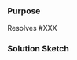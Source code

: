 <!--
**IMPORTANT: Please do not create a Merge Request without creating an issue first.** Also make sure to follow our [Contribution Guidelines](https://gitgud.io/My_TFGames/My_TFGames/-/blob/master/CONTRIBUTING.md).

Any change needs to be discussed before proceeding. Failure to do so may result in the rejection of the Merge Request.

Please provide enough information so that others can review your pull request:
-->

### Purpose

<!--
Explain the **motivation** for making this change. What existing problem does the Merge Request solve? This may be a brief overview of the key motivating issue.
-->

Resolves #XXX <!-- associate the motivating issue -->

### Solution Sketch

<!--
Please provide an overview of the design decisions that resulted in this specific change set.
-->
